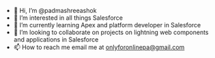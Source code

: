 - 👋 Hi, I’m @padmashreeashok
- 👀 I’m interested in all things Salesforce
- 🌱 I’m currently learning Apex and platform developer in Salesforce
- 💞️ I’m looking to collaborate on projects on lightning web components and applications in Salesforce 
- 📫 How to reach me email me at onlyforonlinepa@gmail.com

<!---
padmashreeashok/padmashreeashok is a ✨ special ✨ repository because its `README.md` (this file) appears on your GitHub profile.
You can click the Preview link to take a look at your changes.
--->
